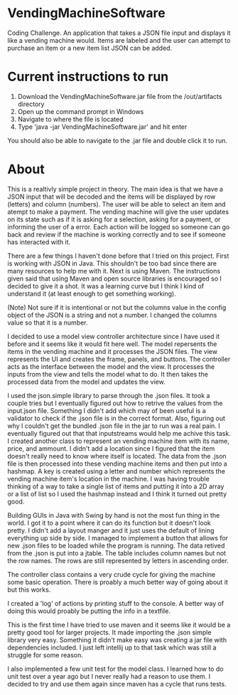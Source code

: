 # VendingMachineSoftware
Coding Challenge. An application that takes a JSON file input and displays it like a vending machine would. Items are labeled and the user can attempt to purchase an item or a new item list JSON can be added.

# Current instructions to run
1. Download the VendingMachineSoftware.jar file from the /out/artifacts directory
2. Open up the command prompt in Windows
3. Navigate to where the file is located
4. Type 'java -jar VendingMachineSoftware.jar' and hit enter

You should also be able to navigate to the .jar file and double click it to run.

# About

This is a realtivly simple project in theory. The main idea is that we have a JSON input that will be decoded and the items will be displayed by row (letters) and column (numbers). The user will be able to select an item and atempt to make a payment. The vending machine will give the user updates on its state such as if it is asking for a selection, asking for a payment, or informing the user of a error. Each action will be logged so someone can go back and review if the machine is working correctly and to see if someone has interacted with it.

There are a few things I haven't done before that I tried on this project. First is working with JSON in Java. This shouldn't be too bad since there are many resources to help me with it. Next is using Maven. The instructions given said that using Maven and open source libraries is encouraged so I decided to give it a shot. It was a learning curve but I think I kind of understand it (at least enough to get something working).

(Note) Not sure if it is intentional or not but the columns value in the config object of the JSON is a string and not a number. I changed the columns value so that it is a number.

I decided to use a model view controller architecture since I have used it before and it seems like it would fit here well. The model repersents the items in the vending machine and it processes the JSON files. The view represents the UI and creates the frame, panels, and buttons. The controller acts as the interface between the model and the view. It processes the inputs from the view and tells the model what to do. It then takes the processed data from the model and updates the view.

I used the json.simple library to parse through the .json files. It took a couple tries but I eventually figured out how to retrive the values from the input.json file. Something I didn't add which may of been useful is a validator to check if the .json file is in the correct format. Also, figuring out why I couldn't get the bundled .json file in the jar to run was a real pain. I eventually figured out that that inputstreams would help me achive this task. I created another class to represent an vending machine item with its name, price, and ammount. I didn't add a location since I figured that the item doesn't really need to know where itself is located. The data from the .json file is then processed into these vending machine items and then put into a hashmap. A key is created using a letter and number which represents the vending machine item's location in the machine. I was having trouble thinking of a way to take a single list of items and putting it into a 2D array or a list of list so I used the hashmap instead and I think it turned out pretty good.

Building GUIs in Java with Swing by hand is not the most fun thing in the world. I got it to a point where it can do its function but it doesn't look pretty. I didn't add a layout manger and it just uses the default of lining everything up side by side. I managed to implement a button that allows for new .json files to be loaded while the program is running. The data retived from the .json is put into a jtable. The table includes column names but not the row names. The rows are still represented by letters in ascending order.

The controller class contains a very crude cycle for giving the machine some basic operation. There is proably a much better way of going about it but this works.

I created a 'log' of actions by printing stuff to the console. A better way of doing this would proably be putting the info in a textfile.

This is the first time I have tried to use maven and it seems like it would be a pretty good tool for larger projects. It made importing the .json simple library very easy. Something it didn't make easy was creating a jar file with dependencies included. I just left intellij up to that task which was still a struggle for some reason.

I also implemented a few unit test for the model class. I learned how to do unit test over a year ago but I never really had a reason to use them. I decided to try and use them again since maven has a cycle that runs tests.
